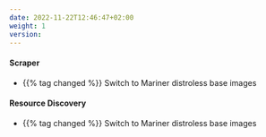 ```yaml
---
date: 2022-11-22T12:46:47+02:00
weight: 1
version:
---
```


#### Scraper

- {{% tag changed %}} Switch to Mariner distroless base images

#### Resource Discovery

- {{% tag changed %}} Switch to Mariner distroless base images
